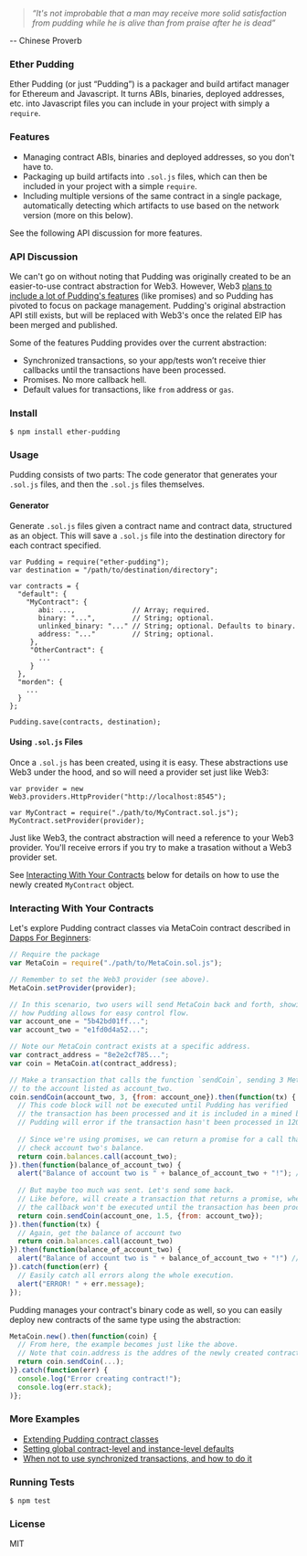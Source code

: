 > _“It's not improbable that a man may receive more solid satisfaction from pudding while he is alive than from praise after he is dead”_

-- Chinese Proverb 

### Ether Pudding

Ether Pudding (or just “Pudding”) is a packager and build artifact manager for Ethereum and Javascript. It turns ABIs, binaries, deployed addresses, etc. into Javascript files you can include in your project with simply a `require`. 

### Features

* Managing contract ABIs, binaries and deployed addresses, so you don't have to.
* Packaging up build artifacts into `.sol.js` files, which can then be included in your project with a simple `require`.
* Including multiple versions of the same contract in a single package, automatically detecting which artifacts to use based on the network version (more on this below). 

See the following API discussion for more features.

### API Discussion

We can't go on without noting that Pudding was originally created to be an easier-to-use contract abstraction for Web3. However, Web3 [plans to include a lot of Pudding's features](https://github.com/ethereum/EIPs/issues/68) (like promises) and so Pudding has pivoted to focus on package management. Pudding's original abstraction API still exists, but will be replaced with Web3's once the related EIP has been merged and published.

Some of the features Pudding provides over the current abstraction:

* Synchronized transactions, so your app/tests won’t receive thier callbacks until the transactions have been processed.
* Promises. No more callback hell.
* Default values for transactions, like `from` address or `gas`.

### Install

```
$ npm install ether-pudding
```

### Usage

Pudding consists of two parts: The code generator that generates your `.sol.js` files, and then the `.sol.js` files themselves.

#### Generator

Generate `.sol.js` files given a contract name and contract data, structured as an object. This will save a `.sol.js` file into the destination directory for each contract specified. 

```
var Pudding = require("ether-pudding");
var destination = "/path/to/destination/directory";

var contracts = {
  "default": {
    "MyContract": {
	   abi: ...,              // Array; required.
	   binary: "...",         // String; optional.
	   unlinked_binary: "..." // String; optional. Defaults to binary.
	   address: "..."         // String; optional. 
	 },
	 "OtherContract": {
	   ...
	 }
  },
  "morden": {
    ...
  }
};

Pudding.save(contracts, destination);
```

#### Using `.sol.js` Files

Once a `.sol.js` has been created, using it is easy. These abstractions use Web3 under the hood, and so will need a provider set just like Web3: 

```
var provider = new Web3.providers.HttpProvider("http://localhost:8545");

var MyContract = require("./path/to/MyContract.sol.js");
MyContract.setProvider(provider);

```

Just like Web3, the contract abstraction will need a reference to your Web3 provider. You'll receive errors if you try to make a trasation without a Web3 provider set.

See [Interacting With Your Contracts](https://github.com/ConsenSys/ether-pudding#interacting-with-your-contracts) below for details on how to use the newly created `MyContract` object.

### Interacting With Your Contracts

Let's explore Pudding contract classes via MetaCoin contract described in [Dapps For Beginners](https://dappsforbeginners.wordpress.com/tutorials/your-first-dapp/):

```javascript
// Require the package
var MetaCoin = require("./path/to/MetaCoin.sol.js");

// Remember to set the Web3 provider (see above).
MetaCoin.setProvider(provider);

// In this scenario, two users will send MetaCoin back and forth, showing
// how Pudding allows for easy control flow. 
var account_one = "5b42bd01ff...";
var account_two = "e1fd0d4a52...";

// Note our MetaCoin contract exists at a specific address.
var contract_address = "8e2e2cf785...";
var coin = MetaCoin.at(contract_address);

// Make a transaction that calls the function `sendCoin`, sending 3 MetaCoin
// to the account listed as account_two.
coin.sendCoin(account_two, 3, {from: account_one}).then(function(tx) {
  // This code block will not be executed until Pudding has verified 
  // the transaction has been processed and it is included in a mined block.
  // Pudding will error if the transaction hasn't been processed in 120 seconds.
  
  // Since we're using promises, we can return a promise for a call that will
  // check account two's balance.
  return coin.balances.call(account_two);
}).then(function(balance_of_account_two) {
  alert("Balance of account two is " + balance_of_account_two + "!"); // => 3
  
  // But maybe too much was sent. Let's send some back.
  // Like before, will create a transaction that returns a promise, where
  // the callback won't be executed until the transaction has been processed.
  return coin.sendCoin(account_one, 1.5, {from: account_two});
}).then(function(tx) {
  // Again, get the balance of account two
  return coin.balances.call(account_two)
}).then(function(balance_of_account_two) {
  alert("Balance of account two is " + balance_of_account_two + "!") // => 1.5
}).catch(function(err) {
  // Easily catch all errors along the whole execution.
  alert("ERROR! " + err.message);
});
```

Pudding manages your contract's binary code as well, so you can easily deploy new contracts of the same type using the abstraction:

```javascript
MetaCoin.new().then(function(coin) {
  // From here, the example becomes just like the above.
  // Note that coin.address is the addres of the newly created contract.
  return coin.sendCoin(...);
)}.catch(function(err) {
  console.log("Error creating contract!");
  console.log(err.stack);
)};
```

### More Examples

* [Extending Pudding contract classes](https://github.com/ConsenSys/ether-pudding/wiki/Extending-Pudding-Classes)
* [Setting global contract-level and instance-level defaults](https://github.com/ConsenSys/ether-pudding/wiki/Setting-global,-contract-level-and-instance-level-defaults)
* [When not to use synchronized transactions, and how to do it](https://github.com/ConsenSys/ether-pudding/wiki/When-not-to-use-synchronized-transactions,-and-how-to-do-it)

### Running Tests

```
$ npm test
```

### License

MIT
